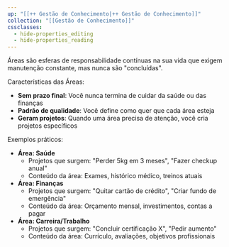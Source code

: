 ```yaml
---
up: "[[++ Gestão de Conhecimento|++ Gestão de Conhecimento]]"
collection: "[[Gestão de Conhecimento]]"
cssclasses:
  - hide-properties_editing
  - hide-properties_reading
---
```


Áreas são esferas de responsabilidade contínuas na sua vida que exigem manutenção constante, mas nunca são "concluídas".

Características das Áreas:
- **Sem prazo final**: Você nunca termina de cuidar da saúde ou das finanças
- **Padrão de qualidade**: Você define como quer que cada área esteja 
- **Geram projetos**: Quando uma área precisa de atenção, você cria projetos específicos

Exemplos práticos:
- **Área: Saúde**
	- Projetos que surgem: "Perder 5kg em 3 meses", "Fazer checkup anual"
	- Conteúdo da área: Exames, histórico médico, treinos atuais
- **Área: Finanças**
	- Projetos que surgem: "Quitar cartão de crédito", "Criar fundo de emergência"
	- Conteúdo da área: Orçamento mensal, investimentos, contas a pagar
- **Área: Carreira/Trabalho**
	- Projetos que surgem: "Concluir certificação X", "Pedir aumento"
	- Conteúdo da área: Currículo, avaliações, objetivos profissionais
